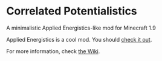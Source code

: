 # Correlated Potentialistics
A minimalistic Applied Energistics-like mod for Minecraft 1.9

Applied Energistics is a cool mod. You should [check it out](http://ae-mod.info).

For more information, check [the Wiki](https://github.com/unascribed/CorrelatedPotentialistics/wiki).

